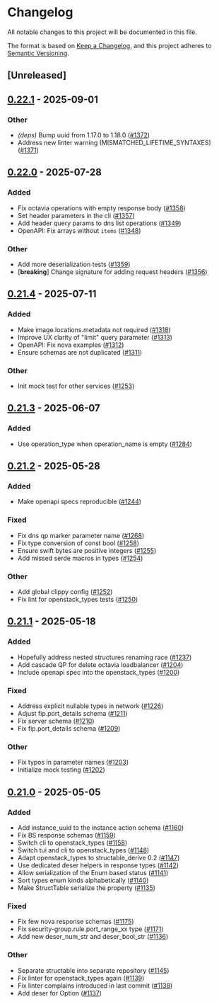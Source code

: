 # Changelog

All notable changes to this project will be documented in this file.

The format is based on [Keep a Changelog](https://keepachangelog.com/en/1.0.0/),
and this project adheres to [Semantic Versioning](https://semver.org/spec/v2.0.0.html).

## [Unreleased]

## [0.22.1](https://github.com/gtema/openstack/compare/openstack_types-v0.22.0...openstack_types-v0.22.1) - 2025-09-01

### Other

- *(deps)* Bump uuid from 1.17.0 to 1.18.0 ([#1372](https://github.com/gtema/openstack/pull/1372))
- Address new linter warning (MISMATCHED_LIFETIME_SYNTAXES) ([#1371](https://github.com/gtema/openstack/pull/1371))

## [0.22.0](https://github.com/gtema/openstack/compare/openstack_types-v0.21.4...openstack_types-v0.22.0) - 2025-07-28

### Added

- Fix octavia operations with empty response body ([#1358](https://github.com/gtema/openstack/pull/1358))
- Set header parameters in the cli ([#1357](https://github.com/gtema/openstack/pull/1357))
- Add header query params to dns list operations ([#1349](https://github.com/gtema/openstack/pull/1349))
- OpenAPI: Fix arrays without `items` ([#1348](https://github.com/gtema/openstack/pull/1348))

### Other

- Add more deserialization tests ([#1359](https://github.com/gtema/openstack/pull/1359))
- [**breaking**] Change signature for adding request headers ([#1356](https://github.com/gtema/openstack/pull/1356))

## [0.21.4](https://github.com/gtema/openstack/compare/openstack_types-v0.21.3...openstack_types-v0.21.4) - 2025-07-11

### Added

- Make image.locations.metadata not required ([#1318](https://github.com/gtema/openstack/pull/1318))
- Improve UX clarity of "limit" query parameter ([#1313](https://github.com/gtema/openstack/pull/1313))
- OpenAPI: Fix nova examples ([#1312](https://github.com/gtema/openstack/pull/1312))
- Ensure schemas are not duplicated ([#1311](https://github.com/gtema/openstack/pull/1311))

### Other

- Init mock test for other services ([#1253](https://github.com/gtema/openstack/pull/1253))

## [0.21.3](https://github.com/gtema/openstack/compare/openstack_types-v0.21.2...openstack_types-v0.21.3) - 2025-06-07

### Added

- Use operation_type when operation_name is empty ([#1284](https://github.com/gtema/openstack/pull/1284))

## [0.21.2](https://github.com/gtema/openstack/compare/openstack_types-v0.21.1...openstack_types-v0.21.2) - 2025-05-28

### Added

- Make openapi specs reproducible ([#1244](https://github.com/gtema/openstack/pull/1244))

### Fixed

- Fix dns qp marker parameter name ([#1268](https://github.com/gtema/openstack/pull/1268))
- Fix type conversion of const bool ([#1258](https://github.com/gtema/openstack/pull/1258))
- Ensure swift bytes are positive integers ([#1255](https://github.com/gtema/openstack/pull/1255))
- Add missed serde macros in types ([#1254](https://github.com/gtema/openstack/pull/1254))

### Other

- Add global clippy config ([#1252](https://github.com/gtema/openstack/pull/1252))
- Fix lint for openstack_types tests ([#1250](https://github.com/gtema/openstack/pull/1250))

## [0.21.1](https://github.com/gtema/openstack/compare/openstack_types-v0.21.0...openstack_types-v0.21.1) - 2025-05-18

### Added

- Hopefully address nested structures renaming race ([#1237](https://github.com/gtema/openstack/pull/1237))
- Add cascade QP for delete octavia loadbalancer ([#1204](https://github.com/gtema/openstack/pull/1204))
- Include openapi spec into the openstack_types ([#1200](https://github.com/gtema/openstack/pull/1200))

### Fixed

- Address explicit nullable types in network ([#1226](https://github.com/gtema/openstack/pull/1226))
- Adjust fip.port_details schema ([#1211](https://github.com/gtema/openstack/pull/1211))
- Fix server schema ([#1210](https://github.com/gtema/openstack/pull/1210))
- Fix fip.port_details schema ([#1209](https://github.com/gtema/openstack/pull/1209))

### Other

- Fix typos in parameter names ([#1203](https://github.com/gtema/openstack/pull/1203))
- Initialize mock testing ([#1202](https://github.com/gtema/openstack/pull/1202))

## [0.21.0](https://github.com/gtema/openstack/compare/openstack_types-v0.20.1...openstack_types-v0.21.0) - 2025-05-05

### Added

- Add instance_uuid to the instance action schema ([#1160](https://github.com/gtema/openstack/pull/1160))
- Fix BS response schemas ([#1159](https://github.com/gtema/openstack/pull/1159))
- Switch cli to openstack_types ([#1158](https://github.com/gtema/openstack/pull/1158))
- Switch tui and cli to openstack_types ([#1148](https://github.com/gtema/openstack/pull/1148))
- Adapt openstack_types to structable_derive 0.2 ([#1147](https://github.com/gtema/openstack/pull/1147))
- Use dedicated deser helpers in response types ([#1142](https://github.com/gtema/openstack/pull/1142))
- Allow serialization of the Enum based status ([#1141](https://github.com/gtema/openstack/pull/1141))
- Sort types enum kinds alphabetically ([#1140](https://github.com/gtema/openstack/pull/1140))
- Make StructTable serialize the property ([#1135](https://github.com/gtema/openstack/pull/1135))

### Fixed

- Fix few nova response schemas ([#1175](https://github.com/gtema/openstack/pull/1175))
- Fix security-group.rule.port_range_xx type ([#1171](https://github.com/gtema/openstack/pull/1171))
- Add new deser_num_str and deser_bool_str ([#1136](https://github.com/gtema/openstack/pull/1136))

### Other

- Separate structable into separate repository ([#1145](https://github.com/gtema/openstack/pull/1145))
- Fix linter for openstack_types again ([#1139](https://github.com/gtema/openstack/pull/1139))
- Fix linter complains introduced in last commit ([#1138](https://github.com/gtema/openstack/pull/1138))
- Add deser for Option<xxx> ([#1137](https://github.com/gtema/openstack/pull/1137))
